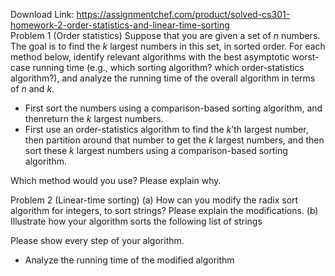 Download Link: https://assignmentchef.com/product/solved-cs301-homework-2-order-statistics-and-linear-time-sorting
<br>
Problem 1 (Order statistics) Suppose that you are given a set of <em>n </em>numbers. The goal is to find the <em>k </em>largest numbers in this set, in sorted order. For each method below, identify relevant algorithms with the best asymptotic worst-case running time (e.g., which sorting algorithm? which order-statistics algorithm?), and analyze the running time of the overall algorithm in terms of <em>n </em>and <em>k</em>.

<ul>

 <li>First sort the numbers using a comparison-based sorting algorithm, and thenreturn the <em>k </em>largest numbers.</li>

 <li>First use an order-statistics algorithm to find the <em>k</em>’th largest number, then partition around that number to get the <em>k </em>largest numbers, and then sort these <em>k </em>largest numbers using a comparison-based sorting algorithm.</li>

</ul>

Which method would you use? Please explain why.

Problem 2 (Linear-time sorting) (a) How can you modify the radix sort algorithm for integers, to sort strings? Please explain the modifications. (b) Illustrate how your algorithm sorts the following list of strings

Please show every step of your algorithm.

<ul>

 <li>Analyze the running time of the modified algorithm</li>

</ul>